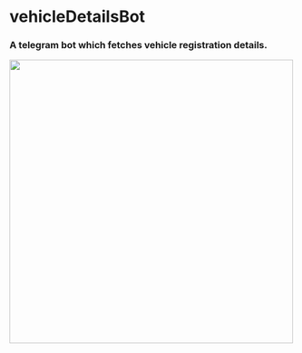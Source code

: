 # vehicleDetailsBot
### A telegram bot which fetches vehicle registration details.

<img align="left" src="https://i.imgur.com/EbRz7wz.png" width="500px"/>
